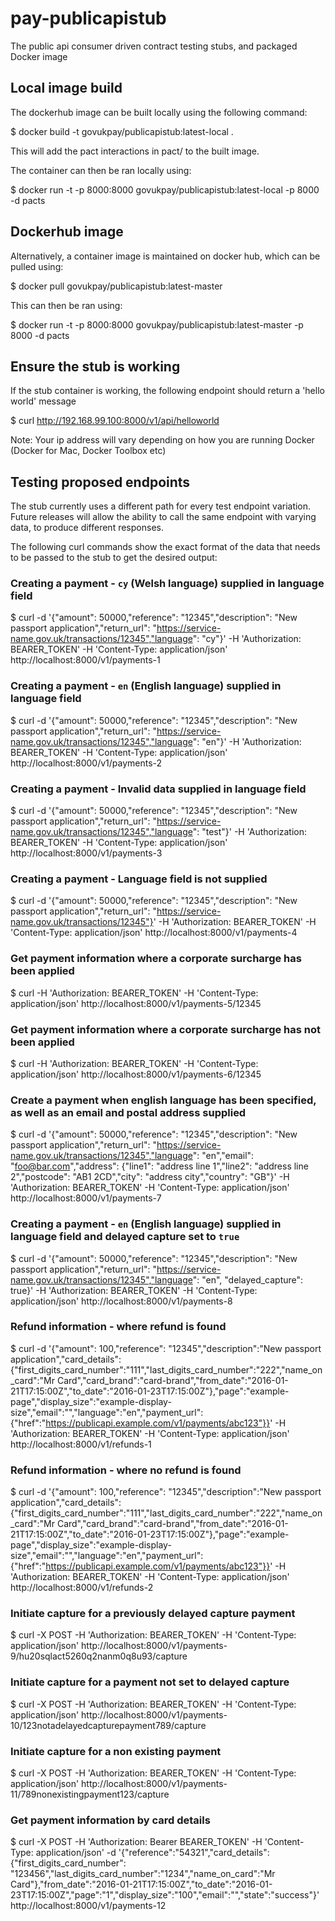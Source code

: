 # pay-publicapistub
The public api consumer driven contract testing stubs, and packaged Docker image

## Local image build

The dockerhub image can be built locally using the following command:

$ docker build -t govukpay/publicapistub:latest-local .

This will add the pact interactions in pact/ to the built image.

The container can then be ran locally using:

$ docker run -t -p 8000:8000  govukpay/publicapistub:latest-local -p 8000 -d pacts

## Dockerhub image

Alternatively, a container image is maintained on docker hub, which can be pulled using:

$ docker pull govukpay/publicapistub:latest-master

This can then be ran using:

$ docker run -t -p 8000:8000  govukpay/publicapistub:latest-master -p 8000 -d pacts

## Ensure the stub is working

If the stub container is working, the following endpoint should return a 'hello world' message

$ curl http://192.168.99.100:8000/v1/api/helloworld

Note: Your ip address will vary depending on how you are running Docker (Docker for Mac, Docker Toolbox etc)

## Testing proposed endpoints

The stub currently uses a different path for every test endpoint variation. Future releases will allow the ability to call the same endpoint with varying data, to produce different responses.

The following curl commands show the exact format of the data that needs to be passed to the stub to get the desired output:

### Creating a payment - `cy` (Welsh language) supplied in language field

$ curl -d '{"amount": 50000,"reference": "12345","description": "New passport application","return_url": "https://service-name.gov.uk/transactions/12345","language": "cy"}' -H 'Authorization: BEARER_TOKEN' -H 'Content-Type: application/json' http://localhost:8000/v1/payments-1

### Creating a payment - `en` (English language) supplied in language field

$ curl -d '{"amount": 50000,"reference": "12345","description": "New passport application","return_url": "https://service-name.gov.uk/transactions/12345","language": "en"}' -H 'Authorization: BEARER_TOKEN' -H 'Content-Type: application/json' http://localhost:8000/v1/payments-2

### Creating a payment - Invalid data supplied in language field

$ curl -d '{"amount": 50000,"reference": "12345","description": "New passport application","return_url": "https://service-name.gov.uk/transactions/12345","language": "test"}' -H 'Authorization: BEARER_TOKEN' -H 'Content-Type: application/json' http://localhost:8000/v1/payments-3

### Creating a payment - Language field is not supplied

$ curl -d '{"amount": 50000,"reference": "12345","description": "New passport application","return_url": "https://service-name.gov.uk/transactions/12345"}' -H 'Authorization: BEARER_TOKEN' -H 'Content-Type: application/json' http://localhost:8000/v1/payments-4

### Get payment information where a corporate surcharge has been applied

$ curl -H 'Authorization: BEARER_TOKEN' -H 'Content-Type: application/json' http://localhost:8000/v1/payments-5/12345

### Get payment information where a corporate surcharge has not been applied

$ curl -H 'Authorization: BEARER_TOKEN' -H 'Content-Type: application/json' http://localhost:8000/v1/payments-6/12345

### Create a payment when english language has been specified, as well as an email and postal address supplied

$ curl -d '{"amount": 50000,"reference": "12345","description": "New passport application","return_url": "https://service-name.gov.uk/transactions/12345","language": "en","email": "foo@bar.com","address": {"line1": "address line 1","line2": "address line 2","postcode": "AB1 2CD","city": "address city","country": "GB"}' -H 'Authorization: BEARER_TOKEN' -H 'Content-Type: application/json' http://localhost:8000/v1/payments-7

### Creating a payment - `en` (English language) supplied in language field and delayed capture set to `true`

$ curl -d '{"amount": 50000,"reference": "12345","description": "New passport application","return_url": "https://service-name.gov.uk/transactions/12345","language": "en", "delayed_capture": true}' -H 'Authorization: BEARER_TOKEN' -H 'Content-Type: application/json' http://localhost:8000/v1/payments-8

### Refund information - where refund is found

$ curl -d '{"amount": 100,"reference": "12345","description":"New passport application","card_details":{"first_digits_card_number":"111","last_digits_card_number":"222","name_on_card":"Mr Card","card_brand":"card-brand","from_date":"2016-01-21T17:15:00Z","to_date":"2016-01-23T17:15:00Z"},"page":"example-page","display_size":"example-display-size","email":"","language":"en","payment_url":{"href":"https://publicapi.example.com/v1/payments/abc123"}}' -H 'Authorization: BEARER_TOKEN' -H 'Content-Type: application/json' http://localhost:8000/v1/refunds-1 

### Refund information - where no refund is found

$ curl -d '{"amount": 100,"reference": "12345","description":"New passport application","card_details":{"first_digits_card_number":"111","last_digits_card_number":"222","name_on_card":"Mr Card","card_brand":"card-brand","from_date":"2016-01-21T17:15:00Z","to_date":"2016-01-23T17:15:00Z"},"page":"example-page","display_size":"example-display-size","email":"","language":"en","payment_url":{"href":"https://publicapi.example.com/v1/payments/abc123"}}' -H 'Authorization: BEARER_TOKEN' -H 'Content-Type: application/json' http://localhost:8000/v1/refunds-2 

### Initiate capture for a previously delayed capture payment

$ curl -X POST -H 'Authorization: BEARER_TOKEN' -H 'Content-Type: application/json' http://localhost:8000/v1/payments-9/hu20sqlact5260q2nanm0q8u93/capture

### Initiate capture for a payment not set to delayed capture

$ curl -X POST -H 'Authorization: BEARER_TOKEN' -H 'Content-Type: application/json' http://localhost:8000/v1/payments-10/123notadelayedcapturepayment789/capture

### Initiate capture for a non existing payment

$ curl -X POST -H 'Authorization: BEARER_TOKEN' -H 'Content-Type: application/json' http://localhost:8000/v1/payments-11/789nonexistingpayment123/capture

### Get payment information by card details

$ curl -X POST -H 'Authorization: Bearer BEARER_TOKEN' -H 'Content-Type: application/json'  -d '{"reference":"54321","card_details":{"first_digits_card_number": "123456","last_digits_card_number":"1234","name_on_card":"Mr Card"},"from_date":"2016-01-21T17:15:00Z","to_date":"2016-01-23T17:15:00Z","page":"1","display_size":"100","email":"","state":"success"}' http://localhost:8000/v1/payments-12